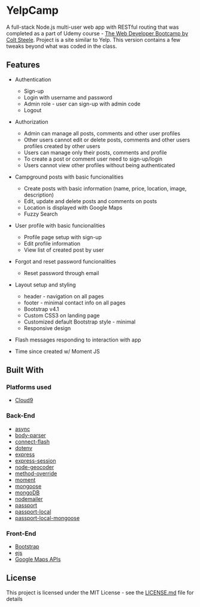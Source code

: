 # YelpCamp

A full-stack Node.js multi-user web app with RESTful routing that was completed as a part of Udemy course - [The Web Developer Bootcamp by Colt Steele](https://www.udemy.com/the-web-developer-bootcamp).
Project is a site similar to Yelp.
This version contains a few tweaks beyond what was coded in the class.

## Features

* Authentication
    *  Sign-up
    *  Login with username and password
    *  Admin role - user can sign-up with admin code
    *  Logout

* Authorization
    * Admin can manage all posts, comments and other user profiles
    * Other users cannot edit or delete posts, comments and other users profiles created by other users
    * Users can manage only their posts, comments and profile
    * To create a post or comment user need to sign-up/login
    * Users cannot view other profiles without being authenticated

* Campground posts with basic funcionalities
    * Create posts with basic information (name, price, location, image, description)
    * Edit, update and delete posts and comments on posts
    * Location is displayed with Google Maps
    * Fuzzy Search

* User profile with basic funcionalities
    * Profile page setup with sign-up
    * Edit profile information
    * View list of created post by user

* Forgot and reset password funcionalities
    * Reset password through email
    
* Layout setup and styling
    * header - navigation on all pages 
    * footer - minimal contact info on all pages
    * Bootstrap v4.1
    * Custom CSS3 on landing page
    * Customized default Bootstrap style - minimal
    * Responsive design

* Flash messages responding to interaction with app
* Time since created w/ Moment JS

## Built With

### Platforms used
* [Cloud9](https://c9.io/)

### Back-End
* [async](http://caolan.github.io/async/)
* [body-parser](https://www.npmjs.com/package/body-parser) 
* [connect-flash](https://github.com/jaredhanson/connect-flash)
* [dotenv](https://www.npmjs.com/package/dotenv)
* [express](https://expressjs.com/)
* [express-session](https://github.com/expressjs/session#express-session)
* [node-geocoder](https://www.npmjs.com/package/node-geocoder)
* [method-override](https://github.com/expressjs/method-override)
* [moment](https://www.npmjs.com/package/moment)
* [mongoose](http://mongoosejs.com/)
* [mongoDB](https://www.mongodb.com/)
* [nodemailer](https://nodemailer.com/about/)
* [passport](http://www.passportjs.org/)
* [passport-local](https://github.com/jaredhanson/passport-local#passport-local)
* [passport-local-mongoose](https://github.com/saintedlama/passport-local-mongoose)

### Front-End
* [Bootstrap](https://getbootstrap.com/)
* [ejs](http://ejs.co/)
* [Google Maps APIs](https://cloud.google.com/maps-platform/)

## License

This project is licensed under the MIT License - see the [LICENSE.md](LICENSE.md) file for details